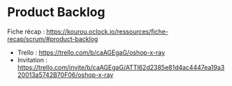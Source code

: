 # Product Backlog

Fiche récap : https://kourou.oclock.io/ressources/fiche-recap/scrum/#product-backlog

- Trello : https://trello.com/b/caAGEgaG/oshop-x-ray
- Invitation : https://trello.com/invite/b/caAGEgaG/ATTI62d2385e81d4ac4447ea19a320013a5742B70F06/oshop-x-ray
